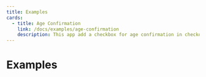 ```yaml
---
title: Examples
cards:
  - title: Age Confirmation
    link: /docs/examples/age-confirmation
    description: This app add a checkbox for age confirmation in checkout
---
```


# Examples

<CardGrid :items="$frontmatter.cards" />
